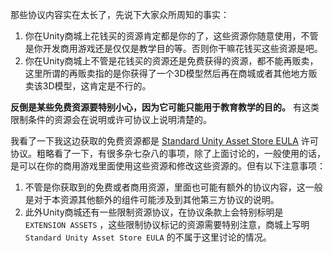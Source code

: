 那些协议内容实在太长了，先说下大家众所周知的事实：

1. 你在Unity商城上花钱买的资源肯定都是你的了，这些资源你随意使用，不管是你开发商用游戏还是仅仅是教学目的等。否则你干嘛花钱买这些资源是吧。
2. 你在Unity商城上不管是花钱买的资源还是免费获得的资源，都不能再贩卖，这里所谓的再贩卖指的是你获得了一个3D模型然后再在商城或者其他地方贩卖该3D模型，这肯定是不行的。



**反倒是某些免费资源要特别小心，因为它可能只能用于教育教学的目的。** 有这类限制条件的资源会在说明或许可协议上说明清楚的。

我看了一下我这边获取的免费资源都是 [Standard Unity Asset Store EULA](https://unity3d.com/legal/as_terms?_ga=2.224132123.1419253032.1620688625-357821783.1618110447) 许可协议。粗略看了一下，有很多杂七杂八的事项，除了上面讨论的，一般使用的话，是可以在你的商用游戏里面使用这些资源和修改这些资源的。但有以下注意事项：

1. 不管是你获取到的免费或者商用资源，里面也可能有额外的协议内容，这一般是对于本资源其他额外的组件可能涉及到其他第三方协议的说明。
2. 此外Unity商城还有一些限制资源协议，在协议条款上会特别标明是 `EXTENSION ASSETS` ，这些限制协议标记的资源需要特别注意，商城上写明 `Standard Unity Asset Store EULA` 的不属于这里讨论的情况。



